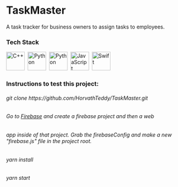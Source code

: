 # TaskMaster
A task tracker for business owners to assign tasks to employees.

### Tech Stack

  <img src="https://github.com/HorvathTeddy/skill-icons/blob/main/icons/React-Dark.svg" title="C++" alt="C++" width="50px" height="50px"/>&nbsp;
  <img src="https://github.com/HorvathTeddy/skill-icons/blob/main/icons/ExpressJS-Dark.svg" title="Python" alt="Python" width="50px" height="50px"/>&nbsp;
  <img src="https://github.com/HorvathTeddy/skill-icons/blob/main/icons/MongoDB.svg" title="Java" alt="Python" width="50px" height="50px"/>&nbsp;
  <img src="https://github.com/HorvathTeddy/skill-icons/blob/main/icons/NodeJS-Dark.svg" title="JavaScript" alt="JavaScript" width="50px" height="50px"/>&nbsp;
  <img src = "https://github.com/HorvathTeddy/skill-icons/blob/main/icons/Firebase-Dark.svg" title="Swift/SwiftUI" alt="Swift" width="50px" height="50px"/>&nbsp;
  

<h3>Instructions to test this project:</h3>
<h6>git clone https://github.com/HorvathTeddy/TaskMaster.git</h6>
<h6>Go to <a href="https://www.firebase.google.com/" target="_blank">Firebase</a> and create a firebase project and then a web </h6>  <h6>app inside of that project. Grab the firebaseConfig and make a new "firebase.js" file in the project root.</h6> 
<h6>yarn install </h6>
<h6>yarn start</h6>
